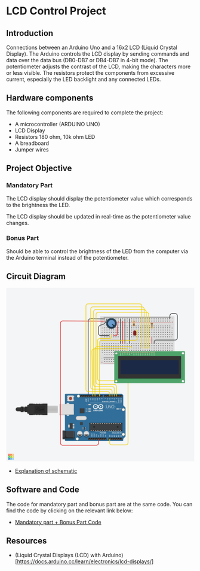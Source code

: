 # LCD Control Project

## Introduction

Connections between an Arduino Uno and a 16x2 LCD (Liquid Crystal Display).
The Arduino controls the LCD display by sending commands and data over the data bus (DB0-DB7 or DB4-DB7 in 4-bit mode).
The potentiometer adjusts the contrast of the LCD, making the characters more or less visible.
The resistors protect the components from excessive current, especially the LED backlight and any connected LEDs.

## Hardware components

The following components are required to complete the project:

- A microcontroller (ARDUINO UNO)
- LCD Display
- Resistors 180 ohm, 10k ohm LED
- A breadboard
- Jumper wires

## Project Objective

### Mandatory Part

The LCD display should display the potentiometer value which corresponds to
the brightness the LED.

The LCD display should be updated in real-time as the potentiometer value
changes.

### Bonus Part

Should be able to control the brightness of the LED from the computer via
the Arduino terminal instead of the potentiometer.

## Circuit Diagram

![Circuit Diagram](simulation.png)

- [Explanation of schematic](schematic.txt)

## Software and Code

The code for mandatory part and bonus part are at the same code.
You can find the code by clicking on the relevant link below:

- [Mandatory part + Bonus Part Code](lcd_control.ino)

## Resources

- (Liquid Crystal Displays (LCD) with Arduino)[https://docs.arduino.cc/learn/electronics/lcd-displays/]
